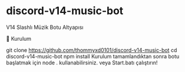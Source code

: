 # discord-v14-music-bot
V14 Slashlı Müzik Botu Altyapısı

💌 Kurulum

git clone https://github.com/thommyxd0101/discord-v14-music-bot
           cd discord-v14-music-bot
npm install
Kurulum tamamlandıktan sonra botu başlatmak için node . kullanabilirsiniz. veya Start.batı çalıştırın!
